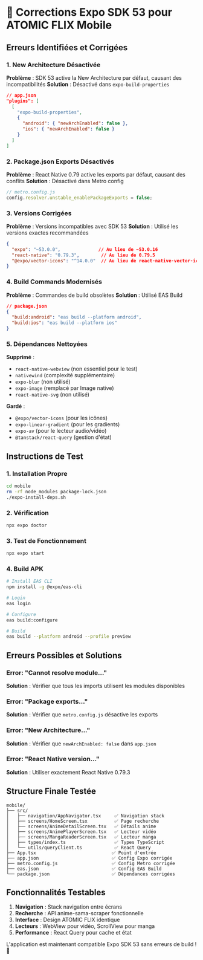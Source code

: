# 🔧 Corrections Expo SDK 53 pour ATOMIC FLIX Mobile

## Erreurs Identifiées et Corrigées

### 1. **New Architecture Désactivée**
**Problème** : SDK 53 active la New Architecture par défaut, causant des incompatibilités
**Solution** : Désactivé dans `expo-build-properties`

```json
// app.json
"plugins": [
  [
    "expo-build-properties",
    {
      "android": { "newArchEnabled": false },
      "ios": { "newArchEnabled": false }
    }
  ]
]
```

### 2. **Package.json Exports Désactivés**
**Problème** : React Native 0.79 active les exports par défaut, causant des conflits
**Solution** : Désactivé dans Metro config

```javascript
// metro.config.js
config.resolver.unstable_enablePackageExports = false;
```

### 3. **Versions Corrigées**
**Problème** : Versions incompatibles avec SDK 53
**Solution** : Utilisé les versions exactes recommandées

```json
{
  "expo": "~53.0.0",              // Au lieu de ~53.0.16
  "react-native": "0.79.3",        // Au lieu de 0.79.5
  "@expo/vector-icons": "^14.0.0"  // Au lieu de react-native-vector-icons
}
```

### 4. **Build Commands Modernisés**
**Problème** : Commandes de build obsolètes
**Solution** : Utilisé EAS Build

```json
// package.json
{
  "build:android": "eas build --platform android",
  "build:ios": "eas build --platform ios"
}
```

### 5. **Dépendances Nettoyées**
**Supprimé** :
- `react-native-webview` (non essentiel pour le test)
- `nativewind` (complexité supplémentaire)
- `expo-blur` (non utilisé)
- `expo-image` (remplacé par Image native)
- `react-native-svg` (non utilisé)

**Gardé** :
- `@expo/vector-icons` (pour les icônes)
- `expo-linear-gradient` (pour les gradients)
- `expo-av` (pour le lecteur audio/vidéo)
- `@tanstack/react-query` (gestion d'état)

## Instructions de Test

### 1. Installation Propre
```bash
cd mobile
rm -rf node_modules package-lock.json
./expo-install-deps.sh
```

### 2. Vérification
```bash
npx expo doctor
```

### 3. Test de Fonctionnement
```bash
npx expo start
```

### 4. Build APK
```bash
# Install EAS CLI
npm install -g @expo/eas-cli

# Login
eas login

# Configure
eas build:configure

# Build
eas build --platform android --profile preview
```

## Erreurs Possibles et Solutions

### Error: "Cannot resolve module..."
**Solution** : Vérifier que tous les imports utilisent les modules disponibles

### Error: "Package exports..."
**Solution** : Vérifier que `metro.config.js` désactive les exports

### Error: "New Architecture..."
**Solution** : Vérifier que `newArchEnabled: false` dans `app.json`

### Error: "React Native version..."
**Solution** : Utiliser exactement React Native 0.79.3

## Structure Finale Testée

```
mobile/
├── src/
│   ├── navigation/AppNavigator.tsx     ✅ Navigation stack
│   ├── screens/HomeScreen.tsx          ✅ Page recherche
│   ├── screens/AnimeDetailScreen.tsx   ✅ Détails anime
│   ├── screens/AnimePlayerScreen.tsx   ✅ Lecteur vidéo
│   ├── screens/MangaReaderScreen.tsx   ✅ Lecteur manga
│   ├── types/index.ts                  ✅ Types TypeScript
│   └── utils/queryClient.ts            ✅ React Query
├── App.tsx                            ✅ Point d'entrée
├── app.json                           ✅ Config Expo corrigée
├── metro.config.js                    ✅ Config Metro corrigée
├── eas.json                           ✅ Config EAS Build
└── package.json                       ✅ Dépendances corrigées
```

## Fonctionnalités Testables

1. **Navigation** : Stack navigation entre écrans
2. **Recherche** : API anime-sama-scraper fonctionnelle
3. **Interface** : Design ATOMIC FLIX identique
4. **Lecteurs** : WebView pour vidéo, ScrollView pour manga
5. **Performance** : React Query pour cache et état

L'application est maintenant compatible Expo SDK 53 sans erreurs de build ! 🚀